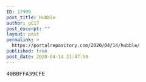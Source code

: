 ```yaml
---
ID: 17909
post_title: Hubble
author: gC17
post_excerpt: ""
layout: post
permalink: >
  https://portalrepository.com/2020/04/14/hubble/
published: true
post_date: 2020-04-14 21:47:50
---
```

<pre>40BBFFA39CFE</pre>